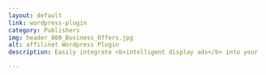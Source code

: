 ```yaml
---
layout: default
link: wordpress-plugin
category: Publishers
img: header_800_Business_Offers.jpg
alt: affilinet Wordpress Plugin
description: Easily integrate <b>intelligent display ads</b> into your site with our Performance Ads Wordpress plugin.

---
```

